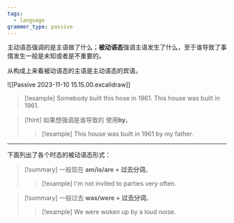 ```yaml
---
tags:
  - language
grammer_type: passive
---
```

主动语态强调的是主语做了什么；**被动语态**强调主语发生了什么，至于谁导致了事情发生一般是未知或者是不重要的。

从构成上来看被动语态的主语是主动语态的宾语。

![[Passive 2023-11-10 15.15.00.excalidraw]]

> [!example]
> Somebody built this hose in 1961.
> This house was built in 1961.

> [!hint] 如果想强调是谁导致的
> 使用**by**。
> > [!example]
> > This house was built in 1961 by my father.

---

下面列出了各个时态的被动语态形式：

> [!summary] 一般现在
> **am/is/are + 过去分词**。
> > [!example]
> > I'm not invited to parties very often.

> [!summary] 一般过去
> **was/were + 过去分词**。
> > [!example]
> > We were woken up by a loud noise.


